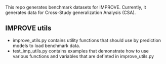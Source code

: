 This repo generates benchmark datasets for IMPROVE.
Currently, it generates data for Cross-Study generalization Analysis (CSA).

## IMPROVE utils
* improve_utils.py contains utility functions that should use by prediction models to load benchmark data.
* test_imp_utils.py contains examples that demonstrate how to use various functions and variables that are definted in improve_utils.py
